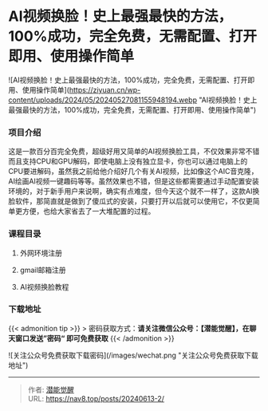 # AI视频换脸！史上最强最快的方法，100%成功，完全免费，无需配置、打开即用、使用操作简单



![AI视频换脸！史上最强最快的方法，100%成功，完全免费，无需配置、打开即用、使用操作简单](https://ziyuan.cn/wp-content/uploads/2024/05/20240527081155948194.webp &#34;AI视频换脸！史上最强最快的方法，100%成功，完全免费，无需配置、打开即用、使用操作简单&#34;)

###  项目介绍

这是一款百分百完全免费，超级好用又简单的AI视频换脸工具，不仅效果非常不错而且支持CPU和GPU解码，即使电脑上没有独立显卡，你也可以通过电脑上的CPU要进解码，虽然我之前给他介绍好几个有关AI视频，比如像这个AIC音克隆，AI绘画AI视频一键趣码等等。虽然效果也不错，但是这些都需要通过手动配置安装环境的，对于新手用户来说啊，确实有点难度，但今天这个就不一样了，这款AI换脸软件，那简直就是做到了傻瓜式的安装，只要打开以后就可以使用它，不仅更简单更方便，也给大家省去了一大堆配置的过程。

###  课程目录

 1. 外网环境注册

 1. gmail邮箱注册

 1. AI视频换脸教程



### 下载地址



{{&lt; admonition tip &gt;}}
&gt; 密码获取方式：**请关注微信公众号：【潜能觉醒】，在聊天窗口发送”密码“ 即可免费获取**
{{&lt; /admonition &gt;}}


![关注公众号免费获取下载密码](/images/wechat.png &#34;关注公众号免费获取下载地址&#34;)

---

> 作者: [潜能觉醒](https://nav8.top)  
> URL: https://nav8.top/posts/20240613-2/  

